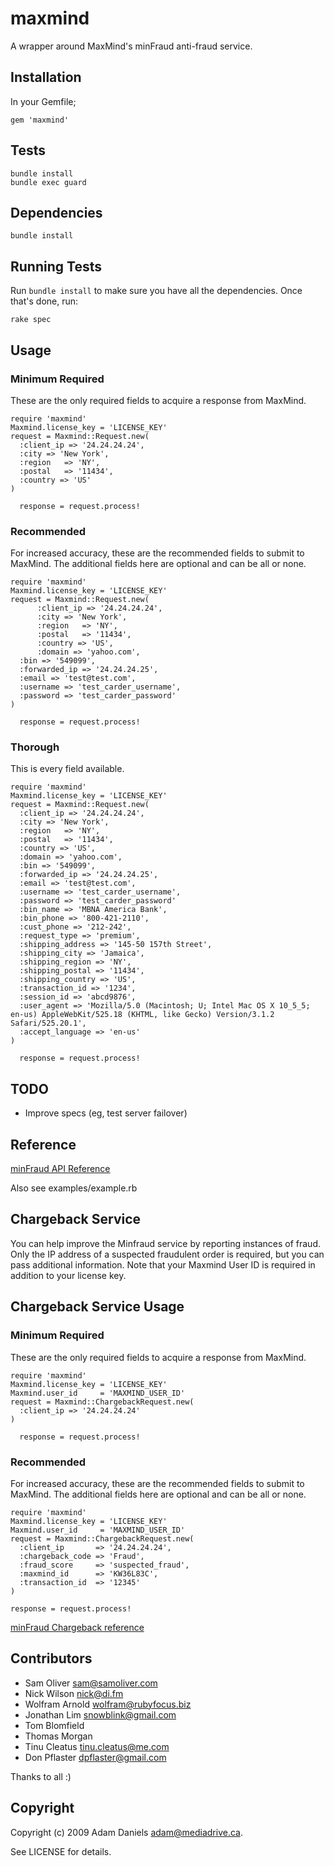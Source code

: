 maxmind
==========

A wrapper around MaxMind's minFraud anti-fraud service.


Installation
------------

In your Gemfile;

    gem 'maxmind'

Tests
------------

    bundle install
    bundle exec guard

Dependencies
------------

    bundle install

Running Tests
-------------

Run `bundle install` to make sure you have all the dependencies. Once that's done, run:

    rake spec

Usage
-----

### Minimum Required ###
These are the only required fields to acquire a response from MaxMind.

    require 'maxmind'
    Maxmind.license_key = 'LICENSE_KEY'
    request = Maxmind::Request.new(
      :client_ip => '24.24.24.24',
      :city => 'New York',
      :region	=> 'NY',
      :postal	=> '11434',
      :country => 'US'
    )

	  response = request.process!


### Recommended ###
For increased accuracy, these are the recommended fields to submit to MaxMind. The additional
fields here are optional and can be all or none.

    require 'maxmind'
    Maxmind.license_key = 'LICENSE_KEY'
    request = Maxmind::Request.new(
		  :client_ip => '24.24.24.24',
		  :city => 'New York',
		  :region	=> 'NY',
		  :postal	=> '11434',
		  :country => 'US',
		  :domain => 'yahoo.com',
      :bin => '549099',
      :forwarded_ip => '24.24.24.25',
      :email => 'test@test.com',
      :username => 'test_carder_username',
      :password => 'test_carder_password'
    )

	  response = request.process!

### Thorough ###
This is every field available.

    require 'maxmind'
    Maxmind.license_key = 'LICENSE_KEY'
    request = Maxmind::Request.new(
      :client_ip => '24.24.24.24',
      :city => 'New York',
      :region	=> 'NY',
      :postal	=> '11434',
      :country => 'US',
      :domain => 'yahoo.com',
      :bin => '549099',
      :forwarded_ip => '24.24.24.25',
      :email => 'test@test.com',
      :username => 'test_carder_username',
      :password => 'test_carder_password'
      :bin_name => 'MBNA America Bank',
      :bin_phone => '800-421-2110',
      :cust_phone => '212-242',
      :request_type => 'premium',
      :shipping_address => '145-50 157th Street',
      :shipping_city => 'Jamaica',
      :shipping_region => 'NY',
      :shipping_postal => '11434',
      :shipping_country => 'US',
      :transaction_id => '1234',
      :session_id => 'abcd9876',
      :user_agent => 'Mozilla/5.0 (Macintosh; U; Intel Mac OS X 10_5_5; en-us) AppleWebKit/525.18 (KHTML, like Gecko) Version/3.1.2 Safari/525.20.1',
      :accept_language => 'en-us'
    )

	  response = request.process!

TODO
----
* Improve specs (eg, test server failover)

Reference
---------
[minFraud API Reference](http://www.maxmind.com/app/ccv)

Also see examples/example.rb

Chargeback Service
------------------

You can help improve the Minfraud service by reporting instances of fraud.  Only the IP address of a suspected fraudulent order is required, but you can pass additional information.  Note that your Maxmind User ID is required in addition to your license key.

Chargeback Service Usage
------------------------

### Minimum Required ###
These are the only required fields to acquire a response from MaxMind.

    require 'maxmind'
    Maxmind.license_key = 'LICENSE_KEY'
    Maxmind.user_id     = 'MAXMIND_USER_ID'
    request = Maxmind::ChargebackRequest.new(
      :client_ip => '24.24.24.24'
    )

	  response = request.process!


### Recommended ###
For increased accuracy, these are the recommended fields to submit to MaxMind. The additional
fields here are optional and can be all or none.

    require 'maxmind'
    Maxmind.license_key = 'LICENSE_KEY'
    Maxmind.user_id     = 'MAXMIND_USER_ID'
    request = Maxmind::ChargebackRequest.new(
      :client_ip       => '24.24.24.24',
      :chargeback_code => 'Fraud',
      :fraud_score     => 'suspected_fraud',
      :maxmind_id      => 'KW36L83C',
      :transaction_id  => '12345'
    )

    response = request.process!

[minFraud Chargeback reference](http://dev.maxmind.com/minfraud/chargeback)

Contributors
------------
* Sam Oliver <sam@samoliver.com>
* Nick Wilson <nick@di.fm>
* Wolfram Arnold <wolfram@rubyfocus.biz>
* Jonathan Lim <snowblink@gmail.com>
* Tom Blomfield
* Thomas Morgan
* Tinu Cleatus <tinu.cleatus@me.com>
* Don Pflaster <dpflaster@gmail.com>

Thanks to all :)

Copyright
---------
Copyright (c) 2009 Adam Daniels <adam@mediadrive.ca>.

See LICENSE for details.
